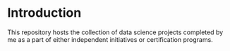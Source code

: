 <h1> Introduction</h1>

This repository hosts the collection of data science projects completed by me as a part of either independent initiatives or certification programs. 
